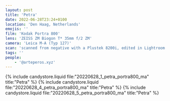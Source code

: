 ```yaml
---
layout: post
title: 'Petra'
date: 2022-06-28T23:24+0100
location: 'Den Haag, Netherlands'
emojis: ''
film: 'Kodak Portra 800'
lens: 'ZEISS ZM Biogon T* 35mm f/2 ZM'
camera: 'Leica M-A (Typ 127)'
scan: 'scanned from negative with a Plustek 8200i, edited in Lightroom'
tags: ''
people: 
    - '@arteperos.xyz'
---
```


{% include candystore.liquid file:"20220628_1_petra_portra800_ma" title:"Petra" %}
{% include candystore.liquid file:"20220628_4_petra_portra800_ma" title:"Petra" %}
{% include candystore.liquid file:"20220628_5_petra_portra800_ma" title:"Petra" %}